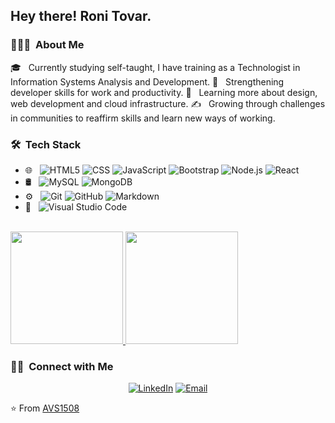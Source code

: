 <h2> Hey there! Roni Tovar.</h2>

<h3> 👨🏻‍💻 &nbsp;About Me </h3>

🎓 &nbsp; Currently studying self-taught, I have training as a Technologist in Information Systems Analysis and Development.
💼 &nbsp; Strengthening developer skills for work and productivity.
🌱 &nbsp; Learning more about design, web development and cloud infrastructure.
✍️ &nbsp; Growing through challenges in communities to reaffirm skills and learn new ways of working.

<h3> 🛠 &nbsp;Tech Stack</h3>


- 🌐 &nbsp;
  ![HTML5](https://img.shields.io/badge/-HTML5-333333?style=flat&logo=HTML5)
  ![CSS](https://img.shields.io/badge/-CSS-333333?style=flat&logo=CSS3&logoColor=1572B6)
  ![JavaScript](https://img.shields.io/badge/-JavaScript-333333?style=flat&logo=javascript)
  ![Bootstrap](https://img.shields.io/badge/-Bootstrap-333333?style=flat&logo=bootstrap&logoColor=563D7C)
  ![Node.js](https://img.shields.io/badge/-Node.js-333333?style=flat&logo=node.js)
  ![React](https://img.shields.io/badge/-React-333333?style=flat&logo=react)
- 🛢 &nbsp;
  ![MySQL](https://img.shields.io/badge/-MySQL-333333?style=flat&logo=mysql)
  ![MongoDB](https://img.shields.io/badge/-MongoDB-333333?style=flat&logo=mongodb)
- ⚙️ &nbsp;
  ![Git](https://img.shields.io/badge/-Git-333333?style=flat&logo=git)
  ![GitHub](https://img.shields.io/badge/-GitHub-333333?style=flat&logo=github)
  ![Markdown](https://img.shields.io/badge/-Markdown-333333?style=flat&logo=markdown)
- 🔧 &nbsp;
  ![Visual Studio Code](https://img.shields.io/badge/-Visual%20Studio%20Code-333333?style=flat&logo=visual-studio-code&logoColor=007ACC)            

<br/>

<a href="https://github.com/AVS1508">
  <img height="180em" src="https://github-readme-stats.vercel.app/api?username=AVS1508&theme=buefy&show_icons=true" />
  <img height="180em" src="https://github-readme-stats.vercel.app/api/top-langs/?username=AVS1508&theme=buefy&layout=compact" />
</a>

<br/>

<h3> 🤝🏻 &nbsp;Connect with Me </h3>

<p align="center">
<a href="https://www.linkedin.com/in/ronitovardeveloper/"><img alt="LinkedIn" src="https://img.shields.io/badge/LinkedIn-RoniTovar-blue?style=flat-square&logo=linkedin"></a>
<a href="mailto:ronitovar.personal@gmail.com"><img alt="Email" src="https://img.shields.io/badge/Email-ronitovar.personal@gmail.com-blue?style=flat-square&logo=gmail"></a>
</p>

⭐️ From [AVS1508](https://github.com/AVS1508)
